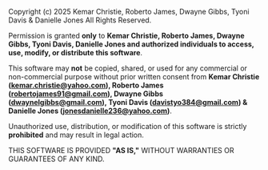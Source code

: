 Copyright (c) 2025 Kemar Christie, Roberto James, Dwayne Gibbs, Tyoni Davis & Danielle Jones All Rights Reserved.

Permission is granted **only** to **Kemar Christie, Roberto James, Dwayne Gibbs, Tyoni Davis, Danielle Jones and authorized individuals to access, use, modify, or distribute this software**.

This software may **not** be copied, shared, or used for any commercial or non-commercial purpose without prior written consent from **Kemar Christie (kemar.christie@yahoo.com), Roberto James (robertojames91@gmail.com), Dwayne Gibbs (dwaynelgibbs@gmail.com), Tyoni Davis (davistyo384@gmail.com) & Danielle Jones (jonesdanielle236@yahoo.com)**.

Unauthorized use, distribution, or modification of this software is strictly **prohibited** and may result in legal action.

THIS SOFTWARE IS PROVIDED **"AS IS,"** WITHOUT WARRANTIES OR GUARANTEES OF ANY KIND.
